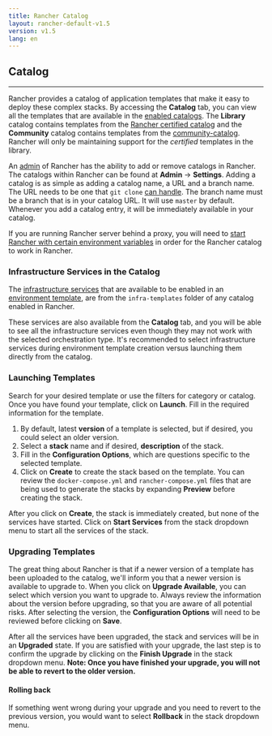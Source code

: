 ```yaml
---
title: Rancher Catalog
layout: rancher-default-v1.5
version: v1.5
lang: en
---
```


## Catalog
---

Rancher provides a catalog of application templates that make it easy to deploy these complex stacks. By accessing the **Catalog** tab, you can view all the templates that are available in the [enabled catalogs]({{site.baseurl}}/rancher/{{page.version}}/{{page.lang}}/configuration/settings/#catalog). The **Library** catalog contains templates from the [Rancher certified catalog](https://github.com/rancher/rancher-catalog) and the **Community** catalog contains templates from the  [community-catalog](https://github.com/rancher/community-catalog). Rancher will only be maintaining support for the _certified_ templates in the library.

An [admin]({{site.baseurl}}/rancher/{{page.version}}/{{page.lang}}/configuration/access-control/#admin) of Rancher has the ability to add or remove catalogs in Rancher. The catalogs within Rancher can be found at **Admin** -> **Settings**. Adding a catalog is as simple as adding a catalog name, a URL and a branch name. The URL needs to be one that `git clone` [can handle](https://git-scm.com/docs/git-clone#_git_urls_a_id_urls_a). The branch name must be a branch that is in your catalog URL. It will use `master` by default. Whenever you add a catalog entry, it will be immediately available in your catalog.

If you are running Rancher server behind a proxy, you will need to [start Rancher with certain environment variables]({{site.baseurl}}/rancher/{{page.version}}/{{page.lang}}/installing-rancher/installing-server/#http-proxy) in order for the Rancher catalog to work in Rancher.  

### Infrastructure Services in the Catalog

The [infrastructure services]({{site.baseurl}}/rancher/{{page.version}}/{{page.lang}}/rancher-services/) that are available to be enabled in an [environment template]({{site.baseurl}}/rancher/{{page.version}}/{{page.lang}}/environments/#what-is-an-environment-template), are from the `infra-templates` folder of any catalog enabled in Rancher.

These services are also available from the **Catalog** tab, and you will be able to see all the infrastructure services even though they may not work with the selected orchestration type. It's recommended to select infrastructure services during environment template creation versus launching them directly from the catalog.  

### Launching Templates

Search for your desired template or use the filters for category or catalog. Once you have found your template, click on **Launch**. Fill in the required information for the template.

1. By default, latest **version** of a template is selected, but if desired, you could select an older version.
2. Select a **stack** name and if desired, **description** of the stack.
3. Fill in the **Configuration Options**, which are questions specific to the selected template.
4. Click on **Create** to create the stack based on the template. You can review the `docker-compose.yml` and `rancher-compose.yml` files that are being used to generate the stacks by expanding **Preview** before creating the stack.

After you click on **Create**, the stack is immediately created, but none of the services have started. Click on **Start Services** from the stack dropdown menu to start all the services of the stack.

### Upgrading Templates

The great thing about Rancher is that if a newer version of a template has been uploaded to the catalog, we'll inform you that a newer version is available to upgrade to. When you click on **Upgrade Available**, you can select which version you want to upgrade to. Always review the information about the version before upgrading, so that you are aware of all potential risks. After selecting the version, the **Configuration Options** will need to be reviewed before clicking on **Save**.

After all the services have been upgraded, the stack and services will be in an **Upgraded** state. If you are satisfied with your upgrade, the last step is to confirm the upgrade by clicking on the **Finish Upgrade** in the stack dropdown menu. **Note: Once you have finished your upgrade, you will not be able to revert to the older version.**

#### Rolling back

If something went wrong during your upgrade and you need to revert to the previous version, you would want to select **Rollback** in the stack dropdown menu.
